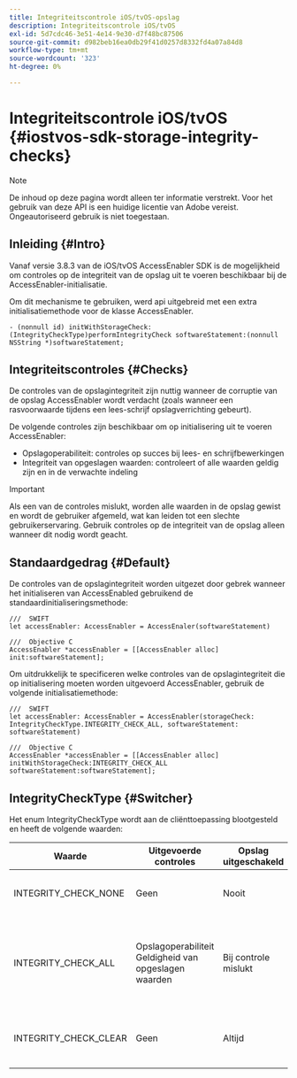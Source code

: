 ```yaml
---
title: Integriteitscontrole iOS/tvOS-opslag
description: Integriteitscontrole iOS/tvOS
exl-id: 5d7cdc46-3e51-4e14-9e30-d7f48bc87506
source-git-commit: d982beb16ea0db29f41d0257d8332fd4a07a84d8
workflow-type: tm+mt
source-wordcount: '323'
ht-degree: 0%

---
```


# Integriteitscontrole iOS/tvOS {#iostvos-sdk-storage-integrity-checks}

>[!NOTE]
>
>De inhoud op deze pagina wordt alleen ter informatie verstrekt. Voor het gebruik van deze API is een huidige licentie van Adobe vereist. Ongeautoriseerd gebruik is niet toegestaan.

## Inleiding {#Intro}

Vanaf versie 3.8.3 van de iOS/tvOS AccessEnabler SDK is de mogelijkheid om controles op de integriteit van de opslag uit te voeren beschikbaar bij de AccessEnabler-initialisatie.

Om dit mechanisme te gebruiken, werd api uitgebreid met een extra initialisatiemethode voor de klasse AccessEnabler.

```
- (nonnull id) initWithStorageCheck:(IntegrityCheckType)performIntegrityCheck softwareStatement:(nonnull NSString *)softwareStatement;
```


## Integriteitscontroles {#Checks}

De controles van de opslagintegriteit zijn nuttig wanneer de corruptie van de opslag AccessEnabler wordt verdacht (zoals wanneer een rasvoorwaarde tijdens een lees-schrijf opslagverrichting gebeurt).

De volgende controles zijn beschikbaar om op initialisering uit te voeren AccessEnabler:
- Opslagoperabiliteit: controles op succes bij lees- en schrijfbewerkingen
- Integriteit van opgeslagen waarden: controleert of alle waarden geldig zijn en in de verwachte indeling

>[!IMPORTANT]
> 
>Als een van de controles mislukt, worden alle waarden in de opslag gewist en wordt de gebruiker afgemeld, wat kan leiden tot een slechte gebruikerservaring. Gebruik controles op de integriteit van de opslag alleen wanneer dit nodig wordt geacht.


## Standaardgedrag {#Default}

De controles van de opslagintegriteit worden uitgezet door gebrek wanneer het initialiseren van AccessEnabled gebruikend de standaardinitialiseringsmethode:

```
///  SWIFT
let accessEnabler: AccessEnabler = AccessEnaler(softwareStatement)

///  Objective C
AccessEnabler *accessEnabler = [[AccessEnabler alloc] init:softwareStatement];
```

Om uitdrukkelijk te specificeren welke controles van de opslagintegriteit die op initialisering moeten worden uitgevoerd AccessEnabler, gebruik de volgende initialisatiemethode:

```
///  SWIFT
let accessEnabler: AccessEnabler = AccessEnabler(storageCheck: IntegrityCheckType.INTEGRITY_CHECK_ALL, softwareStatement: softwareStatement)

///  Objective C
AccessEnabler *accessEnabler = [[AccessEnabler alloc] initWithStorageCheck:INTEGRITY_CHECK_ALL softwareStatement:softwareStatement];
```


## IntegrityCheckType {#Switcher}

Het enum IntegrityCheckType wordt aan de cliënttoepassing blootgesteld en heeft de volgende waarden:

| Waarde | Uitgevoerde controles | Opslag uitgeschakeld | Beschrijving | Aanbevolen gebruiksgeval |
|-----------------------|-----------------------------------------------------|-----------------|------------------------------------------------------------------------|--------------------------------------------------------------------------------------------------------------------------|
| INTEGRITY_CHECK_NONE | Geen | Nooit | Er worden geen integriteitscontroles uitgevoerd bij opslaginitialisatie | Wanneer de SDK-stromen werken zoals verwacht |
| INTEGRITY_CHECK_ALL | Opslagoperabiliteit <br/> Geldigheid van opgeslagen waarden | Bij controle mislukt | Alle beschikbare integriteitscontroles worden uitgevoerd bij opslaginitialisatie | Wanneer beschadiging van SDK-opslag wordt vermoed. <br/> Als een van de integriteitscontroles mislukt, wordt de gebruiker uitgelogd |
| INTEGRITY_CHECK_CLEAR | Geen | Altijd | De opslag wordt gewist bij de initialisatie van de opslag | Wanneer de SDK-stromen niet naar verwachting kunnen worden voltooid |
